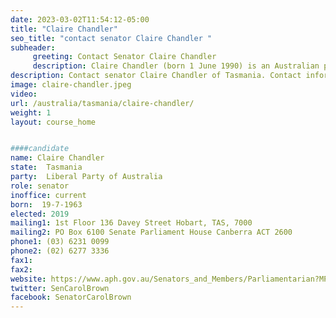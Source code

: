 ```yaml
---
date: 2023-03-02T11:54:12-05:00
title: "Claire Chandler"
seo_title: "contact senator Claire Chandler "
subheader:
     greeting: Contact Senator Claire Chandler
     description: Claire Chandler (born 1 June 1990) is an Australian politician who was elected as a Senator for Tasmania at the 2019 Australian federal election.[1] She is a member of the Liberal Party.
description: Contact senator Claire Chandler of Tasmania. Contact information for Claire Chandler includes email address, phone number, and mailing address.
image: claire-chandler.jpeg
video:
url: /australia/tasmania/claire-chandler/
weight: 1
layout: course_home


####candidate
name: Claire Chandler
state:	Tasmania
party:	Liberal Party of Australia
role: senator
inoffice: current
born:  19-7-1963
elected: 2019
mailing1: 1st Floor 136 Davey Street Hobart, TAS, 7000
mailing2: PO Box 6100 Senate Parliament House Canberra ACT 2600
phone1:	(03) 6231 0099
phone2: (02) 6277 3336
fax1:
fax2:
website: https://www.aph.gov.au/Senators_and_Members/Parliamentarian?MPID=F49
twitter: SenCarolBrown
facebook: SenatorCarolBrown
---
```

